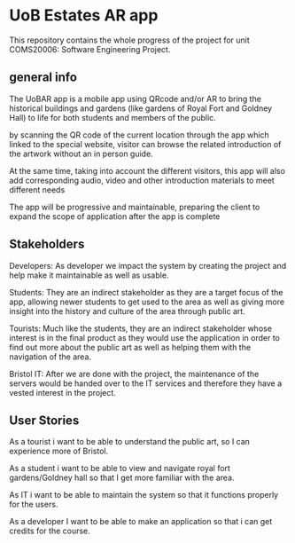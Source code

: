 # UoB Estates AR app

This repository contains the whole progress of the project for unit COMS20006: Software Engineering Project.

## general info

The UoBAR app is a mobile app using QRcode and/or AR to bring the historical buildings and gardens (like gardens of Royal Fort and Goldney Hall) to life for both students and members of the public.

by scanning the QR code of the current location through the app which linked to the special website, visitor can browse the related introduction of the artwork without an in person guide.

At the same time, taking into account the different visitors, this app will also add corresponding audio, video and other introduction materials to meet different needs

The app will be progressive and maintainable, preparing the client to expand the scope of application after the app is complete

## Stakeholders

Developers:
As developer we impact the system by creating the project and help make it maintainable as well as usable.


Students:
They are an indirect stakeholder as they are a target focus of the app, allowing newer students to get used to the area as well as giving more insight into the history and culture of the area through public art.
  
Tourists:
Much like the students, they are an indirect stakeholder whose interest is in the final product as they would use the application in order to find out more about the public art as well as helping them with the navigation of the area.
  
  
Bristol IT:
After we are done with the project, the maintenance of the servers would be handed over to the IT services and therefore they have a vested interest in the project.


## User Stories

As a tourist i want to be able to understand the public art, so I can experience more of Bristol.

As a student i want to be able to view and navigate royal fort gardens/Goldney hall so that I get more familiar with the area.

As IT i want to be able to maintain the system so that it functions properly for the users.

As a developer I want to be able to make an application so that i can get credits for the course.


